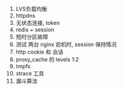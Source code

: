 1. LVS负载均衡  
2. httpdns   
3. 无状态连接, token  
4. redis + session  
5. 短时分区故障    
6. 测试 两台 nginx 宕机时, session 保持情况  
7. http cookie 和 会话   
8. proxy_cache 的 levels 1:2  
9. tmpfs  
10. strace 工具  
11. 漏斗算法  
